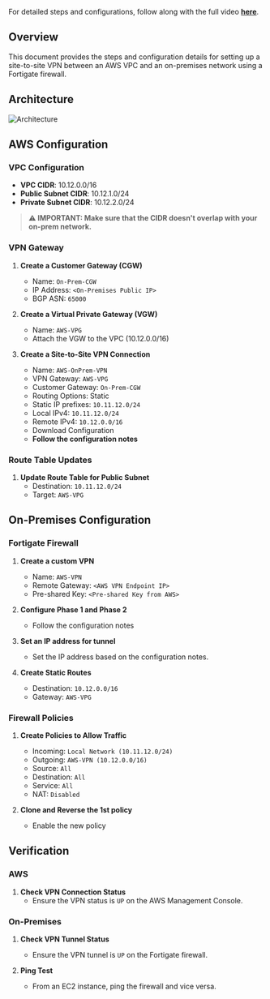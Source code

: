 For detailed steps and configurations, follow along with the full video [**here**](https://youtu.be/v5_UdsUgKv0).

## Overview
This document provides the steps and configuration details for setting up a site-to-site VPN between an AWS VPC and an on-premises network using a Fortigate firewall.

## Architecture
![Architecture](/assets/images/projects/fortinetxaws/architecture.png)

## AWS Configuration

### VPC Configuration
- **VPC CIDR**: 10.12.0.0/16
- **Public Subnet CIDR**: 10.12.1.0/24
- **Private Subnet CIDR**: 10.12.2.0/24

> **⚠️ IMPORTANT: Make sure that the CIDR doesn't overlap with your on-prem network.**

### VPN Gateway

1. **Create a Customer Gateway (CGW)**
   - Name: `On-Prem-CGW`
   - IP Address: `<On-Premises Public IP>`
   - BGP ASN: `65000`

2. **Create a Virtual Private Gateway (VGW)**
   - Name: `AWS-VPG`
   - Attach the VGW to the VPC (10.12.0.0/16)

3. **Create a Site-to-Site VPN Connection**
   - Name: `AWS-OnPrem-VPN`
   - VPN Gateway: `AWS-VPG`
   - Customer Gateway: `On-Prem-CGW`
   - Routing Options: Static
   - Static IP prefixes: `10.11.12.0/24`
   - Local IPv4: `10.11.12.0/24`
   - Remote IPv4: `10.12.0.0/16`
   - Download Configuration
   - **Follow the configuration notes**

### Route Table Updates
1. **Update Route Table for Public Subnet**
   - Destination: `10.11.12.0/24`
   - Target: `AWS-VPG`

## On-Premises Configuration

### Fortigate Firewall
1. **Create a custom VPN**
   - Name: `AWS-VPN`
   - Remote Gateway: `<AWS VPN Endpoint IP>`
   - Pre-shared Key: `<Pre-shared Key from AWS>`

2. **Configure Phase 1 and Phase 2**
   - Follow the configuration notes

3. **Set an IP address for tunnel** 
   - Set the IP address based on the configuration notes.

4. **Create Static Routes**
   - Destination: `10.12.0.0/16`
   - Gateway: `AWS-VPG`

### Firewall Policies
1. **Create Policies to Allow Traffic**
   - Incoming: `Local Network (10.11.12.0/24)`
   - Outgoing: `AWS-VPN (10.12.0.0/16)`
   - Source: `All`
   - Destination: `All`
   - Service: `All`
   - NAT: `Disabled`

2. **Clone and Reverse the 1st policy**
   - Enable the new policy

## Verification

### AWS
1. **Check VPN Connection Status**
   - Ensure the VPN status is `UP` on the AWS Management Console.

### On-Premises
1. **Check VPN Tunnel Status**
   - Ensure the VPN tunnel is `UP` on the Fortigate firewall.

2. **Ping Test**
   - From an EC2 instance, ping the firewall and vice versa.